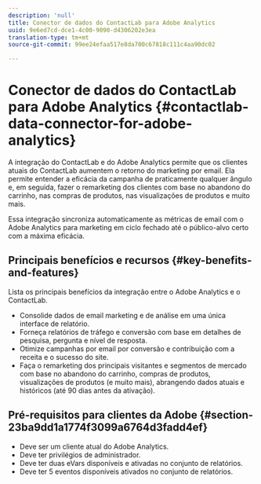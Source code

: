 ```yaml
---
description: 'null'
title: Conector de dados do ContactLab para Adobe Analytics
uuid: 9e6ed7cd-dce1-4c00-9090-d4306202e3ea
translation-type: tm+mt
source-git-commit: 99ee24efaa517e8da700c67818c111c4aa90dc02

---
```



# Conector de dados do ContactLab para Adobe Analytics {#contactlab-data-connector-for-adobe-analytics}

A integração do ContactLab e do Adobe Analytics permite que os clientes atuais do ContactLab aumentem o retorno do marketing por email. Ela permite entender a eficácia da campanha de praticamente qualquer ângulo e, em seguida, fazer o remarketing dos clientes com base no abandono do carrinho, nas compras de produtos, nas visualizações de produtos e muito mais.

Essa integração sincroniza automaticamente as métricas de email com o Adobe Analytics para marketing em ciclo fechado até o público-alvo certo com a máxima eficácia.

## Principais benefícios e recursos {#key-benefits-and-features}

Lista os principais benefícios da integração entre o Adobe Analytics e o ContactLab.

* Consolide dados de email marketing e de análise em uma única interface de relatório.
* Forneça relatórios de tráfego e conversão com base em detalhes de pesquisa, pergunta e nível de resposta.
* Otimize campanhas por email por conversão e contribuição com a receita e o sucesso do site.
* Faça o remarketing dos principais visitantes e segmentos de mercado com base no abandono do carrinho, compras de produtos, visualizações de produtos (e muito mais), abrangendo dados atuais e históricos (até 90 dias antes da ativação).

## Pré-requisitos para clientes da Adobe {#section-23ba9dd1a1774f3099a6764d3fadd4ef}

* Deve ser um cliente atual do Adobe Analytics.
* Deve ter privilégios de administrador.
* Deve ter duas eVars disponíveis e ativadas no conjunto de relatórios.
* Deve ter 5 eventos disponíveis ativados no conjunto de relatórios.

